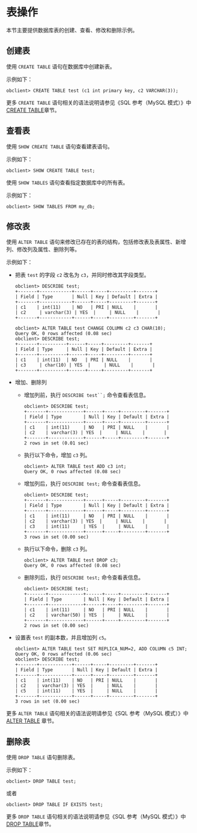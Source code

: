 表操作 
========================

本节主要提供数据库表的创建、查看、修改和删除示例。

创建表 
------------------------

使用 `CREATE TABLE` 语句在数据库中创建新表。

示例如下：

    obclient> CREATE TABLE test (c1 int primary key, c2 VARCHAR(3));



更多 `CREATE TABLE` 语句相关的语法说明请参见《SQL 参考（MySQL 模式）》中 [CREATE TABLE](/zh-CN/10.sql-reference/5.sql-statement/18.create-table.md)章节。

查看表 
------------------------

使用 `SHOW CREATE TABLE` 语句查看建表语句。

示例如下：

    obclient> SHOW CREATE TABLE test;



使用 `SHOW TABLES` 语句查看指定数据库中的所有表。

示例如下：

    obclient> SHOW TABLES FROM my_db;



修改表 
------------------------

使用 `ALTER TABLE` 语句来修改已存在的表的结构，包括修改表及表属性、新增列、修改列及属性、删除列等。

示例如下：

* 把表 `test` 的字段 `c2` 改名为 `c3`，并同时修改其字段类型。

      obclient> DESCRIBE test;
      +-------+------------+------+-----+---------+-------+
      | Field | Type       | Null | Key | Default | Extra |
      +-------+------------+------+-----+---------+-------+
      | c1    | int(11)    | NO   | PRI | NULL    |       |
      | c2     | varchar(3) | YES  |     | NULL    |       |
      +-------+------------+------+-----+---------+-------+
      
      obclient> ALTER TABLE test CHANGE COLUMN c2 c3 CHAR(10);
      Query OK, 0 rows affected (0.08 sec)
      obclient> DESCRIBE test;
      +-------+----------+------+-----+---------+-------+
      | Field | Type     | Null | Key | Default | Extra |
      +-------+----------+------+-----+---------+-------+
      | c1    | int(11)  | NO   | PRI | NULL    |       |
      | c3     | char(10) | YES  |     | NULL    |       |
      +-------+----------+------+-----+---------+-------+

  

* 增加、删除列

  * 增加列前，执行 `DESCRIBE test``;` 命令查看表信息。

        obclient> DESCRIBE test;
        +-------+-------------+------+-----+---------+-------+
        | Field | Type        | Null | Key | Default | Extra |
        +-------+-------------+------+-----+---------+-------+
        | c1    | int(11)     | NO   | PRI | NULL    |       |
        | c2    | varchar(3) | YES  |     | NULL    |       |
        +-------+-------------+------+-----+---------+-------+
        2 rows in set (0.01 sec)

    
  
  * 执行以下命令，增加 `c3` 列。

        obclient> ALTER TABLE test ADD c3 int;
        Query OK, 0 rows affected (0.08 sec)

    
  
  * 增加列后，执行 `DESCRIBE test;` 命令查看表信息。

        obclient> DESCRIBE test;
        +-------+-------------+------+-----+---------+-------+
        | Field | Type        | Null | Key | Default | Extra |
        +-------+-------------+------+-----+---------+-------+
        | c1    | int(11)     | NO   | PRI | NULL    |       |
        | c2    | varchar(3) | YES  |     | NULL    |       |
        | c3    | int(11)     | YES  |     | NULL    |       |
        +-------+-------------+------+-----+---------+-------+
        3 rows in set (0.00 sec)

    
  
  * 执行以下命令，删除 `c3` 列。

        obclient> ALTER TABLE test DROP c3;
        Query OK, 0 rows affected (0.08 sec)

    
  
  * 删除列后，执行 `DESCRIBE test;` 命令查看表信息。

        obclient> DESCRIBE test;
        +-------+-------------+------+-----+---------+-------+
        | Field | Type        | Null | Key | Default | Extra |
        +-------+-------------+------+-----+---------+-------+
        | c1    | int(11)     | NO   | PRI | NULL    |       |
        | c2    | varchar(50) | YES  |     | NULL    |       |
        +-------+-------------+------+-----+---------+-------+
        2 rows in set (0.00 sec)

    
  

  

* 设置表 `test` 的副本数，并且增加列 `c5`。

      obclient> ALTER TABLE test SET REPLICA_NUM=2, ADD COLUMN c5 INT;
      Query OK, 0 rows affected (0.06 sec)
      obclient> DESCRIBE test;
      +-------+------------+------+-----+---------+-------+
      | Field | Type       | Null | Key | Default | Extra |
      +-------+------------+------+-----+---------+-------+
      | c1    | int(11)    | NO   | PRI | NULL    |       |
      | c2    | varchar(3) | YES  |     | NULL    |       |
      | c5    | int(11)    | YES  |     | NULL    |       |
      +-------+------------+------+-----+---------+-------+
      3 rows in set (0.00 sec)

  




更多 `ALTER TABLE` 语句相关的语法说明请参见《SQL 参考（MySQL 模式）》中 [ALTER TABLE](/zh-CN/10.sql-reference/5.sql-statement/7.alter-table.md) 章节。

删除表 
------------------------

使用 `DROP TABLE` 语句删除表。

示例如下：

    obclient> DROP TABLE test;



或者

    obclient> DROP TABLE IF EXISTS test;



更多 `DROP TABLE` 语句相关的语法说明请参见《SQL 参考（MySQL 模式）》中 [DROP TABLE](/zh-CN/10.sql-reference/5.sql-statement/30.drop-table.md)章节。
